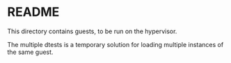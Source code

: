 
README
======

This directory contains guests, to be run on the hypervisor.

The multiple dtests is a temporary solution for loading multiple instances of
the same guest.
